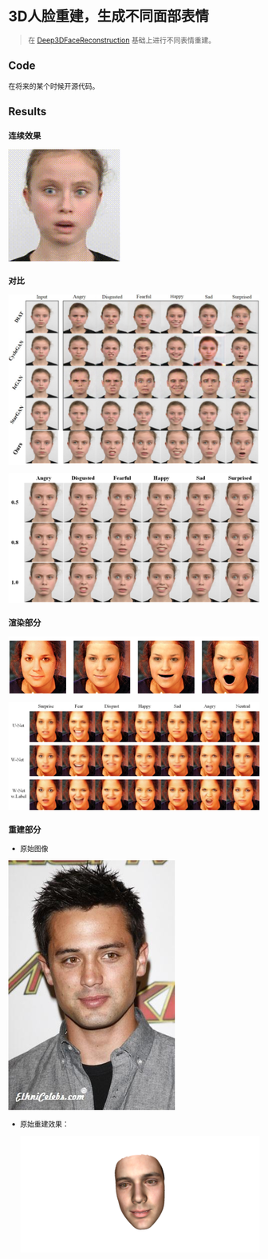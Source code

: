 # 3D人脸重建，生成不同面部表情

> 在 [Deep3DFaceReconstruction](https://github.com/microsoft/Deep3DFaceReconstruction) 基础上进行不同表情重建。

## Code

在将来的某个时候开源代码。

## Results

### 连续效果

![](./results/Rafd090_64_Kid_female_neutral_frontal.gif)

### 对比

![img](results/compare.png)

![img](results/values.png)

### 渲染部分

![img](results/input.png)

![img](results/output.png)

### 重建部分

* 原始图像

![](input/000007.jpg)

* 原始重建效果：

  ![](results/000007_mesh00.png)



